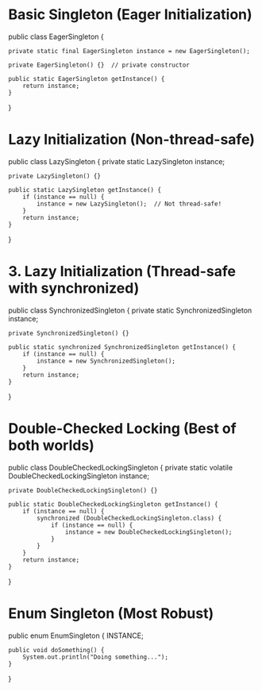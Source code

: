 # Basic Singleton (Eager Initialization)


public class EagerSingleton {

    private static final EagerSingleton instance = new EagerSingleton();

    private EagerSingleton() {}  // private constructor
    
    public static EagerSingleton getInstance() {
        return instance;
    }
}

# Lazy Initialization (Non-thread-safe)

public class LazySingleton {
    private static LazySingleton instance;

    private LazySingleton() {}

    public static LazySingleton getInstance() {
        if (instance == null) {
            instance = new LazySingleton();  // Not thread-safe!
        }
        return instance;
    }
}

# 3. Lazy Initialization (Thread-safe with synchronized)

public class SynchronizedSingleton {
    private static SynchronizedSingleton instance;

    private SynchronizedSingleton() {}

    public static synchronized SynchronizedSingleton getInstance() {
        if (instance == null) {
            instance = new SynchronizedSingleton();
        }
        return instance;
    }
}

# Double-Checked Locking (Best of both worlds)

public class DoubleCheckedLockingSingleton {
    private static volatile DoubleCheckedLockingSingleton instance;

    private DoubleCheckedLockingSingleton() {}

    public static DoubleCheckedLockingSingleton getInstance() {
        if (instance == null) {
            synchronized (DoubleCheckedLockingSingleton.class) {
                if (instance == null) {
                    instance = new DoubleCheckedLockingSingleton();
                }
            }
        }
        return instance;
    }
}

# Enum Singleton (Most Robust)

public enum EnumSingleton {
    INSTANCE;

    public void doSomething() {
        System.out.println("Doing something...");
    }
}